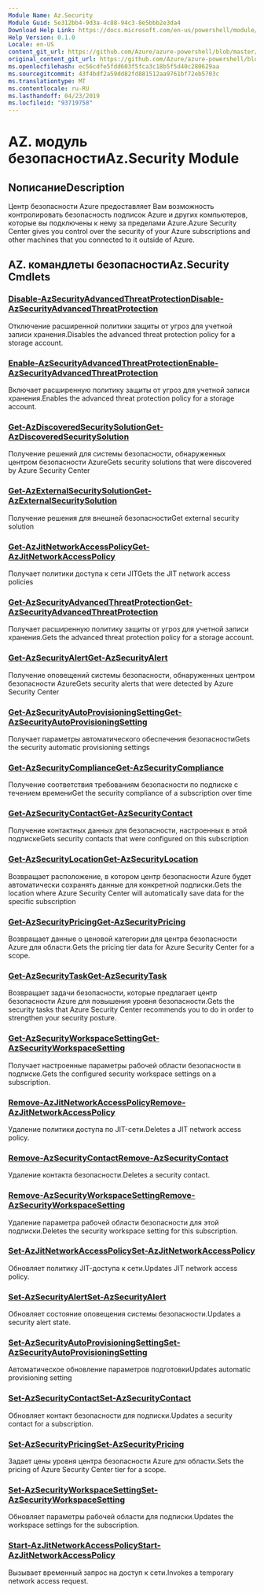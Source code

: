 ```yaml
---
Module Name: Az.Security
Module Guid: 5e312bb4-9d3a-4c88-94c3-8e5bbb2e3da4
Download Help Link: https://docs.microsoft.com/en-us/powershell/module/az.security
Help Version: 0.1.0
Locale: en-US
content_git_url: https://github.com/Azure/azure-powershell/blob/master/src/Security/Security/help/Az.Security.md
original_content_git_url: https://github.com/Azure/azure-powershell/blob/master/src/Security/Security/help/Az.Security.md
ms.openlocfilehash: ec56cdfe5fdd603f5fca3c18b5f5d40c280629aa
ms.sourcegitcommit: 43f4bdf2a59dd82fd881512aa9761bf72eb5703c
ms.translationtype: MT
ms.contentlocale: ru-RU
ms.lasthandoff: 04/23/2019
ms.locfileid: "93719758"
---
```

# <span data-ttu-id="ddbe6-101">AZ. модуль безопасности</span><span class="sxs-lookup"><span data-stu-id="ddbe6-101">Az.Security Module</span></span>
## <span data-ttu-id="ddbe6-102">Nописание</span><span class="sxs-lookup"><span data-stu-id="ddbe6-102">Description</span></span>
<span data-ttu-id="ddbe6-103">Центр безопасности Azure предоставляет Вам возможность контролировать безопасность подписок Azure и других компьютеров, которые вы подключены к нему за пределами Azure.</span><span class="sxs-lookup"><span data-stu-id="ddbe6-103">Azure Security Center gives you control over the security of your Azure subscriptions and other machines that you connected to it outside of Azure.</span></span>

## <span data-ttu-id="ddbe6-104">AZ. командлеты безопасности</span><span class="sxs-lookup"><span data-stu-id="ddbe6-104">Az.Security Cmdlets</span></span>
### [<span data-ttu-id="ddbe6-105">Disable-AzSecurityAdvancedThreatProtection</span><span class="sxs-lookup"><span data-stu-id="ddbe6-105">Disable-AzSecurityAdvancedThreatProtection</span></span>](Disable-AzSecurityAdvancedThreatProtection.md)
<span data-ttu-id="ddbe6-106">Отключение расширенной политики защиты от угроз для учетной записи хранения.</span><span class="sxs-lookup"><span data-stu-id="ddbe6-106">Disables the advanced threat protection policy for a storage account.</span></span>

### [<span data-ttu-id="ddbe6-107">Enable-AzSecurityAdvancedThreatProtection</span><span class="sxs-lookup"><span data-stu-id="ddbe6-107">Enable-AzSecurityAdvancedThreatProtection</span></span>](Enable-AzSecurityAdvancedThreatProtection.md)
<span data-ttu-id="ddbe6-108">Включает расширенную политику защиты от угроз для учетной записи хранения.</span><span class="sxs-lookup"><span data-stu-id="ddbe6-108">Enables the advanced threat protection policy for a storage account.</span></span>

### [<span data-ttu-id="ddbe6-109">Get-AzDiscoveredSecuritySolution</span><span class="sxs-lookup"><span data-stu-id="ddbe6-109">Get-AzDiscoveredSecuritySolution</span></span>](Get-AzDiscoveredSecuritySolution.md)
<span data-ttu-id="ddbe6-110">Получение решений для системы безопасности, обнаруженных центром безопасности Azure</span><span class="sxs-lookup"><span data-stu-id="ddbe6-110">Gets security solutions that were discovered by Azure Security Center</span></span>

### [<span data-ttu-id="ddbe6-111">Get-AzExternalSecuritySolution</span><span class="sxs-lookup"><span data-stu-id="ddbe6-111">Get-AzExternalSecuritySolution</span></span>](Get-AzExternalSecuritySolution.md)
<span data-ttu-id="ddbe6-112">Получение решения для внешней безопасности</span><span class="sxs-lookup"><span data-stu-id="ddbe6-112">Get external security solution</span></span> 

### [<span data-ttu-id="ddbe6-113">Get-AzJitNetworkAccessPolicy</span><span class="sxs-lookup"><span data-stu-id="ddbe6-113">Get-AzJitNetworkAccessPolicy</span></span>](Get-AzJitNetworkAccessPolicy.md)
<span data-ttu-id="ddbe6-114">Получает политики доступа к сети JIT</span><span class="sxs-lookup"><span data-stu-id="ddbe6-114">Gets the JIT network access policies</span></span>

### [<span data-ttu-id="ddbe6-115">Get-AzSecurityAdvancedThreatProtection</span><span class="sxs-lookup"><span data-stu-id="ddbe6-115">Get-AzSecurityAdvancedThreatProtection</span></span>](Get-AzSecurityAdvancedThreatProtection.md)
<span data-ttu-id="ddbe6-116">Получает расширенную политику защиты от угроз для учетной записи хранения.</span><span class="sxs-lookup"><span data-stu-id="ddbe6-116">Gets the advanced threat protection policy for a storage account.</span></span>

### [<span data-ttu-id="ddbe6-117">Get-AzSecurityAlert</span><span class="sxs-lookup"><span data-stu-id="ddbe6-117">Get-AzSecurityAlert</span></span>](Get-AzSecurityAlert.md)
<span data-ttu-id="ddbe6-118">Получение оповещений системы безопасности, обнаруженных центром безопасности Azure</span><span class="sxs-lookup"><span data-stu-id="ddbe6-118">Gets security alerts that were detected by Azure Security Center</span></span>

### [<span data-ttu-id="ddbe6-119">Get-AzSecurityAutoProvisioningSetting</span><span class="sxs-lookup"><span data-stu-id="ddbe6-119">Get-AzSecurityAutoProvisioningSetting</span></span>](Get-AzSecurityAutoProvisioningSetting.md)
<span data-ttu-id="ddbe6-120">Получает параметры автоматического обеспечения безопасности</span><span class="sxs-lookup"><span data-stu-id="ddbe6-120">Gets the security automatic provisioning settings</span></span>

### [<span data-ttu-id="ddbe6-121">Get-AzSecurityCompliance</span><span class="sxs-lookup"><span data-stu-id="ddbe6-121">Get-AzSecurityCompliance</span></span>](Get-AzSecurityCompliance.md)
<span data-ttu-id="ddbe6-122">Получение соответствия требованиям безопасности по подписке с течением времени</span><span class="sxs-lookup"><span data-stu-id="ddbe6-122">Get the security compliance of a subscription over time</span></span>

### [<span data-ttu-id="ddbe6-123">Get-AzSecurityContact</span><span class="sxs-lookup"><span data-stu-id="ddbe6-123">Get-AzSecurityContact</span></span>](Get-AzSecurityContact.md)
<span data-ttu-id="ddbe6-124">Получение контактных данных для безопасности, настроенных в этой подписке</span><span class="sxs-lookup"><span data-stu-id="ddbe6-124">Gets security contacts that were configured on this subscription</span></span>

### [<span data-ttu-id="ddbe6-125">Get-AzSecurityLocation</span><span class="sxs-lookup"><span data-stu-id="ddbe6-125">Get-AzSecurityLocation</span></span>](Get-AzSecurityLocation.md)
<span data-ttu-id="ddbe6-126">Возвращает расположение, в котором центр безопасности Azure будет автоматически сохранять данные для конкретной подписки.</span><span class="sxs-lookup"><span data-stu-id="ddbe6-126">Gets the location where Azure Security Center will automatically save data for the specific subscription</span></span>

### [<span data-ttu-id="ddbe6-127">Get-AzSecurityPricing</span><span class="sxs-lookup"><span data-stu-id="ddbe6-127">Get-AzSecurityPricing</span></span>](Get-AzSecurityPricing.md)
<span data-ttu-id="ddbe6-128">Возвращает данные о ценовой категории для центра безопасности Azure для области.</span><span class="sxs-lookup"><span data-stu-id="ddbe6-128">Gets the pricing tier data for Azure Security Center for a scope.</span></span>

### [<span data-ttu-id="ddbe6-129">Get-AzSecurityTask</span><span class="sxs-lookup"><span data-stu-id="ddbe6-129">Get-AzSecurityTask</span></span>](Get-AzSecurityTask.md)
<span data-ttu-id="ddbe6-130">Возвращает задачи безопасности, которые предлагает центр безопасности Azure для повышения уровня безопасности.</span><span class="sxs-lookup"><span data-stu-id="ddbe6-130">Gets the security tasks that Azure Security Center recommends you to do in order to strengthen your security posture.</span></span>

### [<span data-ttu-id="ddbe6-131">Get-AzSecurityWorkspaceSetting</span><span class="sxs-lookup"><span data-stu-id="ddbe6-131">Get-AzSecurityWorkspaceSetting</span></span>](Get-AzSecurityWorkspaceSetting.md)
<span data-ttu-id="ddbe6-132">Получает настроенные параметры рабочей области безопасности в подписке.</span><span class="sxs-lookup"><span data-stu-id="ddbe6-132">Gets the configured security workspace settings on a subscription.</span></span>

### [<span data-ttu-id="ddbe6-133">Remove-AzJitNetworkAccessPolicy</span><span class="sxs-lookup"><span data-stu-id="ddbe6-133">Remove-AzJitNetworkAccessPolicy</span></span>](Remove-AzJitNetworkAccessPolicy.md)
<span data-ttu-id="ddbe6-134">Удаление политики доступа по JIT-сети.</span><span class="sxs-lookup"><span data-stu-id="ddbe6-134">Deletes a JIT network access policy.</span></span>

### [<span data-ttu-id="ddbe6-135">Remove-AzSecurityContact</span><span class="sxs-lookup"><span data-stu-id="ddbe6-135">Remove-AzSecurityContact</span></span>](Remove-AzSecurityContact.md)
<span data-ttu-id="ddbe6-136">Удаление контакта безопасности.</span><span class="sxs-lookup"><span data-stu-id="ddbe6-136">Deletes a security contact.</span></span>

### [<span data-ttu-id="ddbe6-137">Remove-AzSecurityWorkspaceSetting</span><span class="sxs-lookup"><span data-stu-id="ddbe6-137">Remove-AzSecurityWorkspaceSetting</span></span>](Remove-AzSecurityWorkspaceSetting.md)
<span data-ttu-id="ddbe6-138">Удаление параметра рабочей области безопасности для этой подписки.</span><span class="sxs-lookup"><span data-stu-id="ddbe6-138">Deletes the security workspace setting for this subscription.</span></span>

### [<span data-ttu-id="ddbe6-139">Set-AzJitNetworkAccessPolicy</span><span class="sxs-lookup"><span data-stu-id="ddbe6-139">Set-AzJitNetworkAccessPolicy</span></span>](Set-AzJitNetworkAccessPolicy.md)
<span data-ttu-id="ddbe6-140">Обновляет политику JIT-доступа к сети.</span><span class="sxs-lookup"><span data-stu-id="ddbe6-140">Updates JIT network access policy.</span></span>

### [<span data-ttu-id="ddbe6-141">Set-AzSecurityAlert</span><span class="sxs-lookup"><span data-stu-id="ddbe6-141">Set-AzSecurityAlert</span></span>](Set-AzSecurityAlert.md)
<span data-ttu-id="ddbe6-142">Обновляет состояние оповещения системы безопасности.</span><span class="sxs-lookup"><span data-stu-id="ddbe6-142">Updates a security alert state.</span></span>

### [<span data-ttu-id="ddbe6-143">Set-AzSecurityAutoProvisioningSetting</span><span class="sxs-lookup"><span data-stu-id="ddbe6-143">Set-AzSecurityAutoProvisioningSetting</span></span>](Set-AzSecurityAutoProvisioningSetting.md)
<span data-ttu-id="ddbe6-144">Автоматическое обновление параметров подготовки</span><span class="sxs-lookup"><span data-stu-id="ddbe6-144">Updates automatic provisioning setting</span></span>

### [<span data-ttu-id="ddbe6-145">Set-AzSecurityContact</span><span class="sxs-lookup"><span data-stu-id="ddbe6-145">Set-AzSecurityContact</span></span>](Set-AzSecurityContact.md)
<span data-ttu-id="ddbe6-146">Обновляет контакт безопасности для подписки.</span><span class="sxs-lookup"><span data-stu-id="ddbe6-146">Updates a security contact for a subscription.</span></span>

### [<span data-ttu-id="ddbe6-147">Set-AzSecurityPricing</span><span class="sxs-lookup"><span data-stu-id="ddbe6-147">Set-AzSecurityPricing</span></span>](Set-AzSecurityPricing.md)
<span data-ttu-id="ddbe6-148">Задает цены уровня центра безопасности Azure для области.</span><span class="sxs-lookup"><span data-stu-id="ddbe6-148">Sets the pricing of Azure Security Center tier for a scope.</span></span>

### [<span data-ttu-id="ddbe6-149">Set-AzSecurityWorkspaceSetting</span><span class="sxs-lookup"><span data-stu-id="ddbe6-149">Set-AzSecurityWorkspaceSetting</span></span>](Set-AzSecurityWorkspaceSetting.md)
<span data-ttu-id="ddbe6-150">Обновляет параметры рабочей области для подписки.</span><span class="sxs-lookup"><span data-stu-id="ddbe6-150">Updates the workspace settings for the subscription.</span></span>

### [<span data-ttu-id="ddbe6-151">Start-AzJitNetworkAccessPolicy</span><span class="sxs-lookup"><span data-stu-id="ddbe6-151">Start-AzJitNetworkAccessPolicy</span></span>](Start-AzJitNetworkAccessPolicy.md)
<span data-ttu-id="ddbe6-152">Вызывает временный запрос на доступ к сети.</span><span class="sxs-lookup"><span data-stu-id="ddbe6-152">Invokes a temporary network access request.</span></span>

